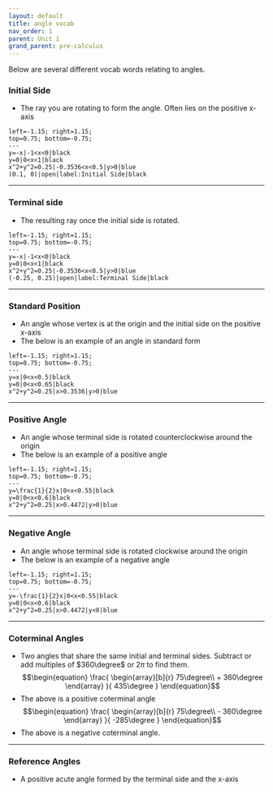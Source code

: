 ```yaml
---
layout: default
title: angle vocab
nav_order: 1
parent: Unit 1
grand_parent: pre-calculus
---
```

Below are several different vocab words relating to angles.
### **Initial Side**
* The ray you are rotating to form the angle. Often lies on the positive x-axis
```desmos-graph
left=-1.15; right=1.15;
top=0.75; bottom=-0.75;
---
y=-x|-1<x<0|black
y=0|0<x<1|black
x^2+y^2=0.25|-0.3536<x<0.5|y>0|blue
(0.1, 0)|open|label:Initial Side|black
```
---
### Terminal side
* The resulting ray once the initial side is rotated.
```desmos-graph
left=-1.15; right=1.15;
top=0.75; bottom=-0.75;
---
y=-x|-1<x<0|black
y=0|0<x<1|black
x^2+y^2=0.25|-0.3536<x<0.5|y>0|blue
(-0.25, 0.25)|open|label:Terminal Side|black
```
---
### Standard Position
* An angle whose vertex is at the origin and the initial side on the positive x-axis
* The below is an example of an angle in standard form
```desmos-graph
left=-1.15; right=1.15;
top=0.75; bottom=-0.75;
---
y=x|0<x<0.5|black
y=0|0<x<0.65|black
x^2+y^2=0.25|x>0.3536|y>0|blue
```
---
### Positive Angle
* An angle whose terminal side is rotated counterclockwise around the origin
* The below is an example of a positive angle
```desmos-graph
left=-1.15; right=1.15;
top=0.75; bottom=-0.75;
---
y=\frac{1}{2}x|0<x<0.55|black
y=0|0<x<0.6|black
x^2+y^2=0.25|x>0.4472|y>0|blue
```
---
### Negative Angle
* An angle whose terminal side is rotated clockwise around the origin
* The below is an example of a negative angle
```desmos-graph
left=-1.15; right=1.15;
top=0.75; bottom=-0.75;
---
y=-\frac{1}{2}x|0<x<0.55|black
y=0|0<x<0.6|black
x^2+y^2=0.25|x>0.4472|y<0|blue
```
---
### Coterminal Angles
* Two angles that share the same initial and terminal sides. Subtract or add multiples of $360\degree$ or $2\pi$ to find them.
$$\begin{equation}
\frac{
    \begin{array}[b]{r}
      75\degree\\
      + 360\degree
    \end{array}
  }{
    435\degree
  }
\end{equation}$$
* The above is a positive coterminal angle
$$\begin{equation}
\frac{
    \begin{array}[b]{r}
      75\degree\\
      - 360\degree
    \end{array}
  }{
    -285\degree
  }
\end{equation}$$
* The above is a negative coterminal angle.
---
### Reference Angles
* A positive acute angle formed by the terminal side and the x-axis